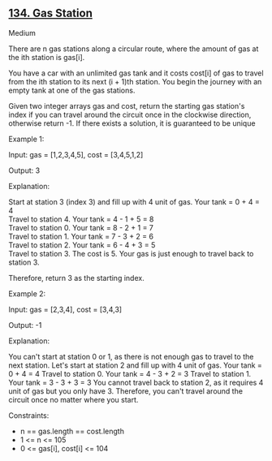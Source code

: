 ## [134. Gas Station](https://leetcode.com/problems/gas-station/description/)

Medium

There are n gas stations along a circular route, where the amount of gas at the ith station is gas[i].

You have a car with an unlimited gas tank and it costs cost[i] of gas to travel from the ith station to its next (i + 1)th station. You begin the journey with an empty tank at one of the gas stations.

Given two integer arrays gas and cost, return the starting gas station's index if you can travel around the circuit once in the clockwise direction, otherwise return -1. If there exists a solution, it is guaranteed to be unique

 
Example 1:

Input: gas = [1,2,3,4,5], cost = [3,4,5,1,2]

Output: 3

Explanation:

Start at station 3 (index 3) and fill up with 4 unit of gas. Your tank = 0 + 4 = 4<br>
Travel to station 4. Your tank = 4 - 1 + 5 = 8<br>
Travel to station 0. Your tank = 8 - 2 + 1 = 7<br>
Travel to station 1. Your tank = 7 - 3 + 2 = 6<br>
Travel to station 2. Your tank = 6 - 4 + 3 = 5<br>
Travel to station 3. The cost is 5. Your gas is just enough to travel back to station 3.<br>

Therefore, return 3 as the starting index.

Example 2:

Input: gas = [2,3,4], cost = [3,4,3]

Output: -1

Explanation:

You can't start at station 0 or 1, as there is not enough gas to travel to the next station.
Let's start at station 2 and fill up with 4 unit of gas. Your tank = 0 + 4 = 4
Travel to station 0. Your tank = 4 - 3 + 2 = 3
Travel to station 1. Your tank = 3 - 3 + 3 = 3
You cannot travel back to station 2, as it requires 4 unit of gas but you only have 3.
Therefore, you can't travel around the circuit once no matter where you start.
 

Constraints:

- n == gas.length == cost.length
- 1 <= n <= 105
- 0 <= gas[i], cost[i] <= 104
